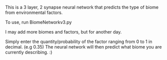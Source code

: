 This is a 3 layer, 2 synapse neural network that predicts the type of biome from environmental factors.

To use, run BiomeNetworkv3.py

I may add more biomes and factors, but for another day.

Simply enter the quantity/probability of the factor ranging from 0 to 1 in decimal. (e.g 0.35)
The neural network will then predict what biome you are currently describing.
:)
